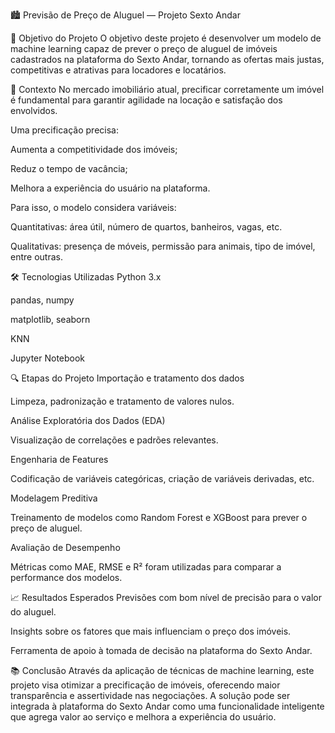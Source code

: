🏙️ Previsão de Preço de Aluguel — Projeto Sexto Andar

📌 Objetivo do Projeto O objetivo deste projeto é desenvolver um modelo de machine learning capaz de prever o preço de aluguel de imóveis cadastrados na plataforma do Sexto Andar, tornando as ofertas mais justas, competitivas e atrativas para locadores e locatários.

🧠 Contexto No mercado imobiliário atual, precificar corretamente um imóvel é fundamental para garantir agilidade na locação e satisfação dos envolvidos.

Uma precificação precisa:

Aumenta a competitividade dos imóveis;

Reduz o tempo de vacância;

Melhora a experiência do usuário na plataforma.

Para isso, o modelo considera variáveis:

Quantitativas: área útil, número de quartos, banheiros, vagas, etc.

Qualitativas: presença de móveis, permissão para animais, tipo de imóvel, entre outras.

🛠️ Tecnologias Utilizadas Python 3.x

pandas, numpy

matplotlib, seaborn

KNN

Jupyter Notebook

🔍 Etapas do Projeto Importação e tratamento dos dados

Limpeza, padronização e tratamento de valores nulos.

Análise Exploratória dos Dados (EDA)

Visualização de correlações e padrões relevantes.

Engenharia de Features

Codificação de variáveis categóricas, criação de variáveis derivadas, etc.

Modelagem Preditiva

Treinamento de modelos como Random Forest e XGBoost para prever o preço de aluguel.

Avaliação de Desempenho

Métricas como MAE, RMSE e R² foram utilizadas para comparar a performance dos modelos.

📈 Resultados Esperados Previsões com bom nível de precisão para o valor do aluguel.

Insights sobre os fatores que mais influenciam o preço dos imóveis.

Ferramenta de apoio à tomada de decisão na plataforma do Sexto Andar.

📚 Conclusão Através da aplicação de técnicas de machine learning, este projeto visa otimizar a precificação de imóveis, oferecendo maior transparência e assertividade nas negociações. A solução pode ser integrada à plataforma do Sexto Andar como uma funcionalidade inteligente que agrega valor ao serviço e melhora a experiência do usuário.
